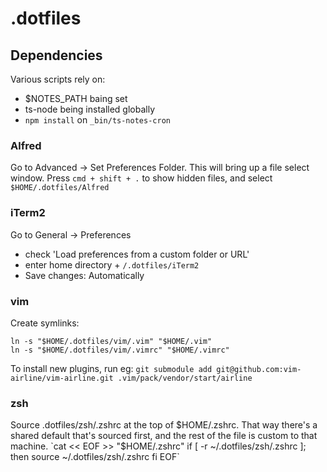 # .dotfiles
## Dependencies
Various scripts rely on:
- $NOTES_PATH baing set
- ts-node being installed globally
- `npm install` on `_bin/ts-notes-cron`

### Alfred

Go to Advanced -> Set Preferences Folder. This will bring up a file select window. Press `cmd + shift + .` to show hidden files, and select `$HOME/.dotfiles/Alfred`
### iTerm2

Go to General -> Preferences

- check 'Load preferences from a custom folder or URL'
- enter home directory + `/.dotfiles/iTerm2`
- Save changes: Automatically

### vim
Create symlinks:
```
ln -s "$HOME/.dotfiles/vim/.vim" "$HOME/.vim"
ln -s "$HOME/.dotfiles/vim/.vimrc" "$HOME/.vimrc"
```

To install new plugins, run eg: `git submodule add git@github.com:vim-airline/vim-airline.git .vim/pack/vendor/start/airline`

### zsh

Source .dotfiles/zsh/.zshrc at the top of $HOME/.zshrc. That way there's a shared default that's sourced first, and the rest of the file is custom to that machine.
`cat << EOF >> "$HOME/.zshrc"
if [ -r ~/.dotfiles/zsh/.zshrc ]; then
source ~/.dotfiles/zsh/.zshrc
fi
EOF`
